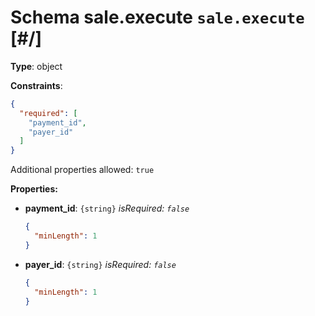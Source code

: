 # Schema sale.execute `sale.execute`  [#/]


**Type**: object





**Constraints**:

```json
{
  "required": [
    "payment_id",
    "payer_id"
  ]
}
```


Additional properties allowed: `true`


**Properties:**


 - **payment_id**: `{string}` *isRequired: `false`* 
    ```json
    {
      "minLength": 1
    }
    ```
    
 - **payer_id**: `{string}` *isRequired: `false`* 
    ```json
    {
      "minLength": 1
    }
    ```
    
